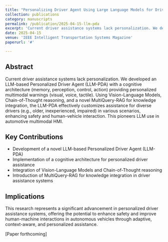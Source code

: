 ```yaml
---
title: "Personalizing Driver Agent Using Large Language Models for Driving Safety and Smarter Human–Machine Interactions"
collection: publications
category: manuscripts
permalink: /publication/2025-04-15-llm-pda
excerpt: 'Current driver assistance systems lack personalization. We developed an LLM-based Personalized Driver Agent (LLM-PDA) with a cognitive architecture providing personalized multimodal warnings.'
date: 2025-04-15
venue: 'IEEE Intelligent Transportation Systems Magazine'
paperurl: '#'

---
```


## Abstract

Current driver assistance systems lack personalization. We developed an LLM-based Personalized Driver Agent (LLM-PDA) with a cognitive architecture (memory, perception, control, action) providing personalized multimodal warnings (visual, voice, tactile). Using Vision-Language Models, Chain-of-Thought reasoning, and a novel MultiQuery-RAG for knowledge integration, the LLM-PDA effectively customizes assistance for diverse drivers (e.g., older, inexperienced, impaired) in various scenarios, enhancing safety and human-vehicle interaction. This pioneers LLM use in automotive multimodal HMI.

## Key Contributions

- Development of a novel LLM-based Personalized Driver Agent (LLM-PDA)
- Implementation of a cognitive architecture for personalized driver assistance
- Integration of Vision-Language Models and Chain-of-Thought reasoning
- Introduction of MultiQuery-RAG for knowledge integration in driver assistance systems

## Implications

This research represents a significant advancement in personalized driver assistance systems, offering the potential to enhance safety and improve human-machine interactions in autonomous vehicles through adaptive, context-aware, and personalized assistance.

[Paper forthcoming]